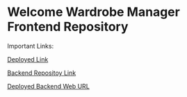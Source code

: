 # Welcome Wardrobe Manager Frontend Repository

Important Links:

[Deployed Link](https://wardrobe-manager-frontend.vercel.app/)

[Backend Repositoy Link](https://github.com/brianchege2k/wardrobe-manager-backend)

[Deployed Backend Web URL](https://wardrobe-management-backend-d697dac91515.herokuapp.com)
